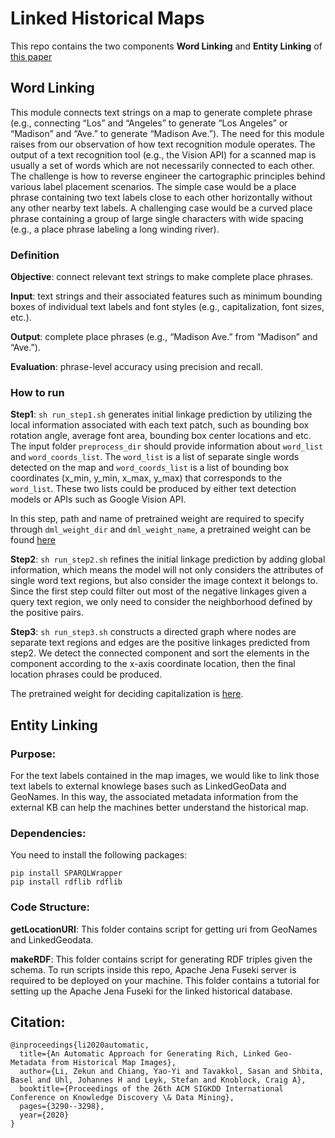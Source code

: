 
# Linked Historical Maps

This repo contains the two components **Word Linking** and **Entity Linking** of [this paper](https://arxiv.org/abs/2112.01671)

## Word Linking

This module connects text strings on a map to generate complete phrase (e.g., connecting “Los” and “Angeles” 
to generate “Los Angeles” or “Madison” and “Ave.” to generate “Madison Ave.”). The need for this module 
raises from our observation of how text recognition module operates. The output of a text recognition tool 
(e.g., the Vision API) for a scanned map is usually a set of words which are not necessarily connected to 
each other. The challenge is how to reverse engineer the cartographic principles behind various label 
placement scenarios. The simple case would be a place phrase containing two text labels close to each other 
horizontally without any other nearby text labels. A challenging case would be a curved place phrase 
containing a group of large single characters with wide spacing (e.g., a place phrase labeling a long 
winding river).

### Definition
**Objective**: connect relevant text strings to make complete place phrases.

**Input**: text strings and their associated features such as minimum bounding boxes of individual text 
labels and font styles (e.g., capitalization, font sizes, etc.).

**Output**: complete place phrases (e.g., “Madison Ave.” from “Madison” and “Ave.”).

**Evaluation**: phrase-level accuracy using precision and recall.

### How to run
**Step1**:
`sh run_step1.sh` generates initial linkage prediction by utilizing the local information associated with each text patch, such as bounding box rotation angle, average font area, bounding box center locations and etc. The input folder `preprocess_dir` should provide information about `word_list` and `word_coords_list`. The `word_list` is a list of separate single words detected on the map and `word_coords_list` is a list of bounding box coordinates (x_min, y_min, x_max, y_max) that corresponds to the `word_list`. These two lists could be produced by either text detection models or APIs such as Google Vision API.

In this step, path and name of pretrained weight are required to specify through `dml_weight_dir` and `dml_weight_name`, a pretrained weight can be found [here](https://drive.google.com/drive/folders/1n4SO71w8iZHc0fAbhU8tCd16-28srH7o?usp=sharing)

**Step2**:
`sh run_step2.sh` refines the initial linkage prediction by adding global information, which means the model will not only considers the attributes of single word text regions, but also consider the image context it belongs to. Since the first step could filter out most of the negative linkages given a query text region, we only need to consider the neighborhood defined by the positive pairs. 

**Step3**:
`sh run_step3.sh` constructs a directed graph where nodes are separate text regions and edges are the positive linkages predicted from step2. We detect the connected component and sort the elements in the component according to the x-axis coordinate location, then the final location phrases could be produced.

The pretrained weight for deciding capitalization is [here](https://drive.google.com/drive/folders/1n4SO71w8iZHc0fAbhU8tCd16-28srH7o?usp=sharing).


## Entity Linking 

### Purpose:
For the text labels contained in the map images, we would like to link those text labels to external knowlege bases such as LinkedGeoData and GeoNames. In this way, the associated metadata information from the external KB can help the machines better understand the historical map. 

### Dependencies:
You need to install the following packages:
```
pip install SPARQLWrapper
pip install rdflib rdflib
```

### Code Structure:

**getLocationURI**:
This folder contains script for getting uri from GeoNames and LinkedGeodata. 

**makeRDF**:
This folder contains script for generating RDF triples given the schema. To run scripts inside this repo, Apache Jena Fuseki server is required to be deployed on your machine. This folder contains a tutorial for setting up the Apache Jena Fuseki for the linked historical database. 

## Citation:

```
@inproceedings{li2020automatic,
  title={An Automatic Approach for Generating Rich, Linked Geo-Metadata from Historical Map Images},
  author={Li, Zekun and Chiang, Yao-Yi and Tavakkol, Sasan and Shbita, Basel and Uhl, Johannes H and Leyk, Stefan and Knoblock, Craig A},
  booktitle={Proceedings of the 26th ACM SIGKDD International Conference on Knowledge Discovery \& Data Mining},
  pages={3290--3298},
  year={2020}
}
```
